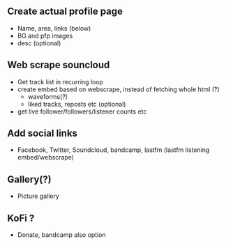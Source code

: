 ## Create actual profile page
- Name, area, links (below)
- BG and pfp images
- desc (optional)

## Web scrape souncloud
- Get track list in recurring loop
- create embed based on webscrape, instead of fetching whole html (?)
    - waveforms(?)
    - liked tracks, reposts etc (optional)
- get live follower/followers/listener counts etc

## Add social links
- Facebook, Twitter, Soundcloud, bandcamp, lastfm (lastfm listening embed/webscrape)

## Gallery(?)
- Picture gallery

## KoFi ? 
- Donate, bandcamp also option


